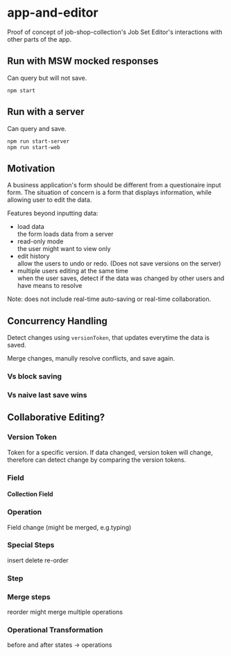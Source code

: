 # app-and-editor
Proof of concept of job-shop-collection's Job Set Editor's interactions with other parts of the app.

## Run with MSW mocked responses
Can query but will not save.
```
npm start
```

## Run with a server
Can query and save.
```
npm run start-server
npm run start-web
```

## Motivation
A business application's form should be different from a questionaire input form.
The situation of concern is a form that displays information, while allowing user to edit the data.

Features beyond inputting data:

- load data\
  the form loads data from a server
- read-only mode\
  the user might want to view only
- edit history\
  allow the users to undo or redo. (Does not save versions on the server)
- multiple users editing at the same time\
  when the user saves, detect if the data was changed by other users and have means to resolve

Note: does not include real-time auto-saving or real-time collaboration.

## Concurrency Handling
Detect changes using `versionToken`, that updates everytime the data is saved.

Merge changes, manully resolve conflicts, and save again.

### Vs block saving

### Vs naive last save wins

## Collaborative Editing?

### Version Token
Token for a specific version. If data changed, version token will change, therefore can detect change by comparing the version tokens.

### Field

#### Collection Field

### Operation
Field change (might be merged, e.g.typing)

### Special Steps
insert
delete
re-order

### Step

### Merge steps
reorder might merge multiple operations

### Operational Transformation
before and after states -> operations